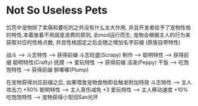# Not So Useless Pets

饥荒中宠物除了卖萌和要吃的之外没有什么太大作用, 并且开发者给予了宠物性格的特性,本着放着不用就是浪费的原则, 此mod运行而生,
宠物会根据主人的行为来获取对应的性格点数, 并且性格固定之后会随之增加名字前缀 (原版自带特性)

战斗  -->  斗志特性    -->  获得前缀  斗志旺盛(Scrapy)
制作  -->  聪明特性    -->  获得前缀  聪明特性(Crafty)
抚摸  -->  爱玩特性    -->  获得前缀  活泼(Peppy)
干饭  -->  吃饱饱特性  -->  获得前缀  胖嘟嘟(Plump)

在宠物获得对应前缀之后, 如果喂食宠物食物即会触发附加特效
斗志特性    -->  主人攻击力  +50%
聪明特性    -->  主人真伤减免  +3
爱玩特性    -->  主人移动速度  +10%
吃饱饱特性  -->  宠物获得小型回San光环
